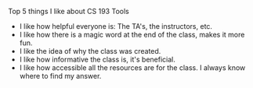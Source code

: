 Top 5 things I like about CS 193 Tools

- I like how helpful everyone is: The TA's, the instructors, etc.
- I like how there is a magic word at the end of the class, makes it more fun.
- I like the idea of why the class was created. 
- I like how informative the class is, it's beneficial.
- I like how accessible all the resources are for the class. I always know where to find my answer.
